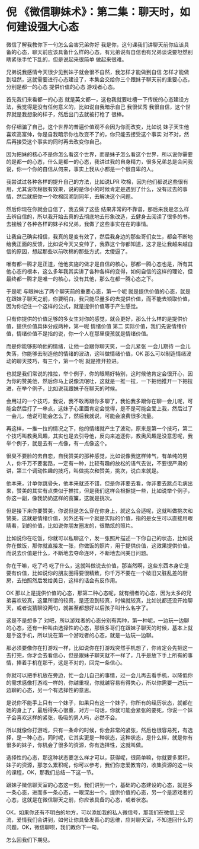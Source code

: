 # 倪 《微信聊妹术》：第二集：聊天时，如何建设强大心态

微信了解我教你下一句怎么会害兄弟你好 我是你，这句课我们讲聊天前你应该具备的心态，聊天前应该具备什么样的心态，有兄弟说有自信也有兄弟谈说要坦然别瞎紧张手忙下乱的，但是说起来很简单 做起来很难。

兄弟说我感情今天很少见到妹子就会很不自然，我怎样才能做到自信 怎样才能做到坦然，这就需要进行心态建设了，本集会交给你三个跟妹子聊天前的重要心态，分别是都一的心态 提供价值的心态 游戏者心态。

首先我们来看都一的心态 就是英文都一，这也我就要吐槽一下传统的心态建设方法，我觉得是没有任何意义的，比如说自我暗示自己 我很优秀 我很自信，这个世界就是我想象的样子，然后出门去就被打枪了 很棒。

你仔细骗了自己，这个世界的普遍价值观不会因为你而改变，比如说 妹子天生他喜欢高富帅，你是自我暗示你也改变不了的，你只能去接受这个事实 对不对，然后再接受这个事实的同时再去改变你自己。

因为把妹的核心不是你怎么看这个世界，而是妹子怎么看这个世界，所以说你需要的是都一的心态，什么是都一的心态，我讲过我的自身精力，很多兄弟总是会问我说，你一个你的自信从何来，事实上我从小都是一个很自卑的人。

我尝试过各种各样的提升自己的方法，比如说LPR 吹棉，因为他们都说这些很有用，尤其说吹棉很有效果，说的是你小的时候肯定是遇到了什么，没有过去的事情，然后就把你一个吹棉回溯到同年，去解决这个问题。

然后你现在你就会自信了，我去做了这些 结果非常的不靠谱，那后来我是怎么样去辨自信的，所以我开始去真的去彻底地去形象改造，去健身去阅读了很多的书，去接触了各种各样的妹子和兄弟，我做了这些事实在在的事情。

让我自己确实相信，我真的是变有效了，然后我身边的那些哥们女生，都会不断地给我正面的反馈，比如说今天又变帅了，我靠这个你都知道，这才是让我越来越自信的原因，想起那些以前吹棉的那些方式，太傻逼了。

唯有都一腾才是正道，他他实施的做才是自信的核心，那都一腾心态也是，所有其他心态的根本，这么多年我其实讲了各种各样的变得，如何自信的这样的理论，但最终都一腾才是唯一的核心，没有其他，那么在都一腾心态之下。

于是呢 与眼神出了两个聊天前的重要心态，第一个呢 就是提供价值的心态，就是在跟妹子聊天之前，你要明白，我只能尽量多的去提供价值，而不能去锁取价值，因为你记住一个这样的公式，就是提供价值等于产生感觉。

只有你提供的价值足够的多女生对你的感觉，就会更好，那么什么样的是提供价值，提供价值具体分成两种，第一呢 情绪价值 第二 实际价值，我们先说情绪价值，情绪价值不是指的说，你一个人在那里傻孩就是情绪价值。

而是你能够影响他的情绪，让他一会跟你聊天笑，一会儿紧张 一会儿期待 一会儿失落，你能够去制造他的情绪的波动，这叫做情绪价值，OK 那么可以制造情绪波动的聊天技巧，有三个，第一个呢 就是推开拉进。

也就是我们常说的推拉，举个例子，你的眼睛好特别，这时候他肯定会很开心，因为你的赞美他，然后你马上说像流氓吐，这就是一推一拉，一下把他推开一下把拉进，在举个例子，比如说我跟妹子在聊天的时候。

会用过的一个技巧，我说，我不敢再跟你多聊了，我怕我多跟你在聊一会儿呢，可能会然后打了一串点，这妹子心里面肯定会觉得，是不是可能会爱上我，然后过了一会儿，他说可能会怎么了，然后我就说，可能会浪费很多流量。

再这样，一推一拉的情况之下，他的情绪就产生了波动，原来是第一个技巧，第二个技巧叫教奥风趣，其实也是去引导他，反向来追逐你，教奥风趣是没意思呢，我举个例子，就是去有一点像，有一点像这个。

很臭不要脸的去自恋，自我赞美的那种感觉，比如说像我这样帅气，有单纯的男人，你千万不要套路，一定有一种，比较有趣的放松的语气去说，不要很严肃的讲，第三个调动性趣的技巧，叫做挑次和赞美，挑次，说白来就是。

他本来，计单你跳骨头，他本来就还不错，但是你非要去看，你非要去跳点毛病出来，赞美的其实有点类似于推拉，但是我们这样会根据提一些，比如说举个例子，你这一副，像我奶奶这样的窗簾，这就是挑次。

但是接下来你要赞美，你说但是怎么穿在你身上，就这么合适呢，这就叫做挑次和赞美，这就是情绪价值，另外还有一个就是实际的价值，指的是女生可以直接用眼睛看，到的价值，比如说你朋友圈发的，很酷炫的照片。

比如说你在吃饭，你就可以私聊这个，发一张照片描述一下你自己的状态，比如说你在做饭，那你就直接发一张，你做饭的照片，用于提供价值，这效果提供价值，而说去价值是什么，不断地去夺命连环，不断地去问美日问题。

你在干嘛，吃了吗 吃了什么，这就叫做说去价值，那当然啊，这些东西本身它是要有价值，比如说你的朋友圈得要很精致，你千万不要在一个破旧又脏乱差的厨房，去拍照然后发给美日，这样的话会有反作用。

OK 那以上是提供价值的心态，那第二种心态呢，就有细者的心态，因为太多的兄弟喜欢较真，这里所谓的较真，是还没到较真，时候就较真，比如说都还没开始聊天，或者说猜聊没两句，就甚至都想好以后孩子叫什么名字了。

这是不是想多了 对吧，所以游戏者的心态分别有两种，第一种呢，一边玩一边聊的心态，还有一种叫由选择性的心态，那很多哥们在跟妹子聊天的时候，基本上就是手这手机，所以说在第一个游戏者的心态，就是一边玩一边聊。

那必须要像你在打游戏一样，比如说你在打游戏突然手机想了，你肯定会先把这一去打完，你才会去看信心，但是跟妹子聊天就不一样了，几乎是放下手上所有的事情，捧着手机在那干，这是不对的，回完一条信心。

你就可以把手机放在旁边，忙一会儿自己的事情，过一会儿再去看手机，以降低你的需求感像打游戏一样的，你越重视，你就越容易有得失心，所以你需要一边玩一边聊的心态，另一个有选择性的意思。

是说你不能手上只有一个妹子，如果只有这一个妹子，你所有的经历状态，就都在她的身上了，最后得失心很重，对方一句话，你就可能会紧张的要死，你说一个妹子会喜欢这样的紧张，吸吸的男人吗，必然不会。

所以就像你打游戏，只有一条命的时候，你会非常的紧张，然后也很容易死，有选择，是一种心态，同时呢，它其实更是一种状态，这种状态，是什么样，就是你有很多的妹子，你机会了很多的资源，你有选择性，这就叫做。

选择性的心态，那这种状态要怎么样才可以，获得呢，很简单嘛，你就要多累积，妹子的资源，那怎么累积呢，你可以参考，我们你恋爱教育的，收集资源的这一块的课程，OK，那我们总结一下这一节。

跟妹子微信聊天室的心态这一刻，我们讲到一个，基础的心态建设的心态，就是多一条心态，进而多一条心态，一眼深出一个，提供价值的心态，另一个是游戏者的心态，这就是在微信聊天之前，你应该具备的心态，或者状态。

OK，如果你还有不明白的地方，可以添加我的私人微信号，那我们在微信上交流，爱情我们会讲到，如何让你具备发善心的思维，应对聊天室，不知道回什么的问题，OK，微信聊呗，我们教你下一句。

怎么回我们下期见。